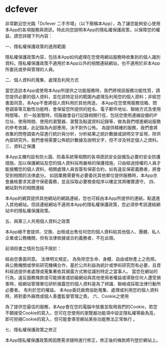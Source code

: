 # dcfever

非常歡迎您光臨「Dcfever 二手市場」（以下簡稱本App），為了讓您能夠安心使用本App的各項服務與資訊，特此向您說明本App的隱私權保護政策，以保障您的權益，請您詳閱下列內容：

一、隱私權保護政策的適用範圍

隱私權保護政策內容，包括本App如何處理在您使用網站服務時收集到的個人識別資料。隱私權保護政策不適用於本App以外的相關連結網站，也不適用於非本App所委託或參與管理的人員。

二、個人資料的蒐集、處理及利用方式

當您造訪本App或使用本App所提供之功能服務時，我們將視該服務功能性質，請您提供必要的個人資料，並在該特定目的範圍內處理及利用您的個人資料；非經您書面同意，本App不會將個人資料用於其他用途。
本App在您使用服務信箱、問卷調查等互動性功能時，會保留您所提供的姓名、電子郵件地址、聯絡方式及使用時間等。
於一般瀏覽時，伺服器會自行記錄相關行徑，包括您使用連線設備的IP位址、使用時間、使用的瀏覽器、瀏覽及點選資料記錄等，做為我們增進網站服務的參考依據，此記錄為內部應用，決不對外公佈。
為提供精確的服務，我們會將收集的問卷調查內容進行統計與分析，分析結果之統計數據或說明文字呈現，除供內部研究外，我們會視需要公佈統計數據及說明文字，但不涉及特定個人之資料。
三、資料之保護

本App主機均設有防火牆、防毒系統等相關的各項資訊安全設備及必要的安全防護措施，加以保護網站及您的個人資料採用嚴格的保護措施，只由經過授權的人員才能接觸您的個人資料，相關處理人員皆簽有保密合約，如有違反保密義務者，將會受到相關的法律處分。
如因業務需要有必要委託其他單位提供服務時，本App亦會嚴格要求其遵守保密義務，並且採取必要檢查程序以確定其將確實遵守。
四、網站對外的相關連結

本App的網頁提供其他網站的網路連結，您也可經由本App所提供的連結，點選進入其他網站。但該連結網站不適用本App的隱私權保護政策，您必須參考該連結網站中的隱私權保護政策。

五、與第三人共用個人資料之政策

本App絕不會提供、交換、出租或出售任何您的個人資料給其他個人、團體、私人企業或公務機關，但有法律依據或合約義務者，不在此限。

前項但書之情形包括不限於：

經由您書面同意。
法律明文規定。
為免除您生命、身體、自由或財產上之危險。
與公務機關或學術研究機構合作，基於公共利益為統計或學術研究而有必要，且資料經過提供者處理或蒐集著依其揭露方式無從識別特定之當事人。
當您在網站的行為，違反服務條款或可能損害或妨礙網站與其他使用者權益或導致任何人遭受損害時，經網站管理單位研析揭露您的個人資料是為了辨識、聯絡或採取法律行動所必要者。
有利於您的權益。
本App委託廠商協助蒐集、處理或利用您的個人資料時，將對委外廠商或個人善盡監督管理之責。
六、Cookie之使用

為了提供您最佳的服務，本App會在您的電腦中放置並取用我們的Cookie，若您不願接受Cookie的寫入，您可在您使用的瀏覽器功能項中設定隱私權等級為高，即可拒絕Cookie的寫入，但可能會導至網站某些功能無法正常執行 。

七、隱私權保護政策之修正

本App隱私權保護政策將因應需求隨時進行修正，修正後的條款將刊登於網站上。

